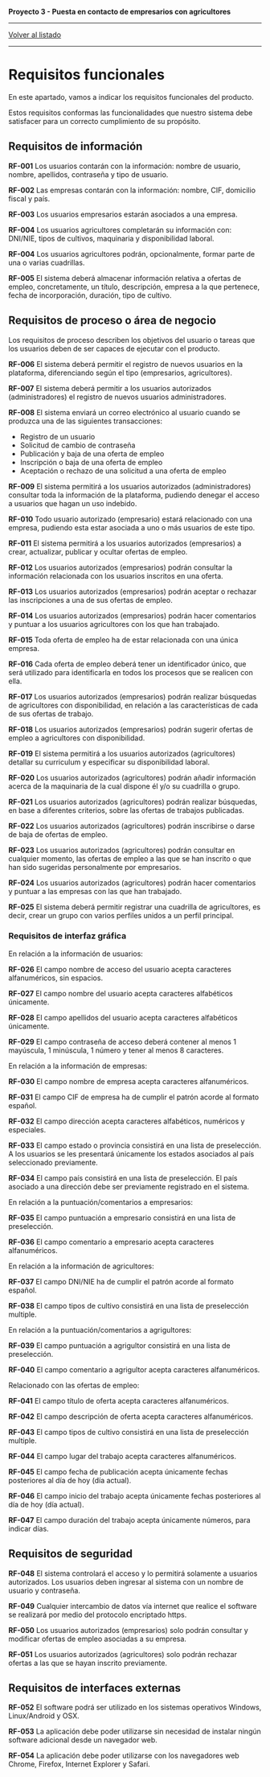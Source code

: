 __Proyecto 3 - Puesta en contacto de empresarios con agricultores__

---

[Volver al listado](p2.md)

---

# Requisitos funcionales

En este apartado, vamos a indicar los requisitos funcionales del producto.

Estos requisitos conformas las funcionalidades que nuestro sistema debe satisfacer para un correcto cumplimiento de su propósito.

## Requisitos de información

__RF-001__ Los usuarios contarán con la información: nombre de usuario, nombre, apellidos, contraseña y tipo de usuario.

__RF-002__ Las empresas contarán con la información: nombre, CIF, domicilio fiscal y país.

__RF-003__ Los usuarios empresarios estarán asociados a una empresa.

__RF-004__ Los usuarios agricultores completarán su información con: DNI/NIE, tipos de cultivos, maquinaria y disponibilidad laboral.

__RF-004__ Los usuarios agricultores podrán, opcionalmente, formar parte de una o varias cuadrillas.

__RF-005__ El sistema deberá almacenar información relativa a ofertas de empleo, concretamente, un título, descripción, empresa a la que pertenece, fecha de incorporación, duración, tipo de cultivo.


## Requisitos de proceso o área de negocio

Los requisitos de proceso describen los objetivos del usuario o tareas que los usuarios deben de ser capaces de ejecutar con el producto.

__RF-006__ El sistema deberá permitir el registro de nuevos usuarios en la plataforma, diferenciando según el tipo (empresarios, agricultores).

__RF-007__ El sistema deberá permitir a los usuarios autorizados (administradores) el registro de nuevos usuarios administradores.

__RF-008__ El sistema enviará un correo electrónico al usuario cuando se produzca una de las siguientes transacciones:
* Registro de un usuario
* Solicitud de cambio de contraseña
* Publicación y baja de una oferta de empleo
* Inscripción o baja de una oferta de empleo
* Aceptación o rechazo de una solicitud a una oferta de empleo

__RF-009__ El sistema permitirá a los usuarios autorizados (administradores) consultar toda la información de la plataforma, pudiendo denegar el acceso a usuarios que hagan un uso indebido.

__RF-010__ Todo usuario autorizado (empresario) estará relacionado con una empresa, pudiendo esta estar asociada a uno o más usuarios de este tipo.

__RF-011__ El sistema permitirá a los usuarios autorizados (empresarios) a crear, actualizar, publicar y ocultar ofertas de empleo.

__RF-012__ Los usuarios autorizados (empresarios) podrán consultar la información relacionada con los usuarios inscritos en una oferta.

__RF-013__ Los usuarios autorizados (empresarios) podrán aceptar o rechazar las inscripciones a una de sus ofertas de empleo.

__RF-014__ Los usuarios autorizados (empresarios) podrán hacer comentarios y puntuar a los usuarios agricultores con los que han trabajado.

__RF-015__ Toda oferta de empleo ha de estar relacionada con una única empresa.

__RF-016__ Cada oferta de empleo deberá tener un identificador único, que será utilizado para identificarla en todos los procesos que se realicen con ella.

__RF-017__ Los usuarios autorizados (empresarios) podrán realizar búsquedas de agricultores con disponibilidad, en relación a las características de cada de sus ofertas de trabajo.

__RF-018__ Los usuarios autorizados (empresarios) podrán sugerir ofertas de empleo a agricultores con disponibilidad.

__RF-019__ El sistema permitirá a los usuarios autorizados (agricultores) detallar su curriculum y especificar su disponibilidad laboral.

__RF-020__ Los usuarios autorizados (agricultores) podrán añadir información acerca de la maquinaria de la cual dispone él y/o su cuadrilla o grupo.

__RF-021__ Los usuarios autorizados (agricultores) podrán realizar búsquedas, en base a diferentes criterios, sobre las ofertas de trabajos publicadas.

__RF-022__ Los usuarios autorizados (agricultores) podrán inscribirse o darse de baja de ofertas de empleo.

__RF-023__ Los usuarios autorizados (agricultores) podrán consultar en cualquier momento, las ofertas de empleo a las que se han inscrito o que han sido sugeridas personalmente por empresarios.

__RF-024__ Los usuarios autorizados (agricultores) podrán hacer comentarios y puntuar a las empresas con las que han trabajado.

__RF-025__ El sistema deberá permitir registrar una cuadrilla de agricultores, es decir, crear un grupo con varios perfiles unidos a un perfil principal.

### Requisitos de interfaz gráfica

En relación a la información de usuarios:

__RF-026__ El campo nombre de acceso del usuario acepta caracteres alfanuméricos, sin espacios.

__RF-027__ El campo nombre del usuario acepta caracteres alfabéticos únicamente.

__RF-028__ El campo apellidos del usuario acepta caracteres alfabéticos únicamente.

__RF-029__ El campo contraseña de acceso deberá contener al menos 1 mayúscula, 1 minúscula, 1 número y tener al menos 8 caracteres.

En relación a la información de empresas:

__RF-030__ El campo nombre de empresa acepta caracteres alfanuméricos.

__RF-031__ El campo CIF de empresa ha de cumplir el patrón acorde al formato español.

__RF-032__ El campo dirección acepta caracteres alfabéticos, numéricos y especiales.

__RF-033__ El campo estado o provincia consistirá en una lista de preselección. A los usuarios se les presentará únicamente los estados asociados al país seleccionado previamente.

__RF-034__ El campo país consistirá en una lista de preselección. El país asociado a una dirección debe ser previamente registrado en el sistema.

En relación a la puntuación/comentarios a empresarios:

__RF-035__ El campo puntuación a empresario consistirá en una lista de preselección.

__RF-036__ El campo comentario a empresario acepta caracteres alfanuméricos.

En relación a la información de agricultores:

__RF-037__ El campo DNI/NIE ha de cumplir el patrón acorde al formato español.

__RF-038__ El campo tipos de cultivo consistirá en una lista de preselección multiple.

En relación a la puntuación/comentarios a agrigultores:

__RF-039__ El campo puntuación a agrigultor consistirá en una lista de preselección.

__RF-040__ El campo comentario a agrigultor acepta caracteres alfanuméricos.

Relacionado con las ofertas de empleo:

__RF-041__ El campo título de oferta acepta caracteres alfanuméricos.

__RF-042__ El campo descripción de oferta acepta caracteres alfanuméricos.

__RF-043__ El campo tipos de cultivo consistirá en una lista de preselección multiple.

__RF-044__ El campo lugar del trabajo acepta caracteres alfanuméricos.

__RF-045__ El campo fecha de publicación acepta únicamente fechas posteriores al día de hoy (día actual).

__RF-046__ El campo inicio del trabajo acepta únicamente fechas posteriores al día de hoy (día actual).

__RF-047__ El campo duración del trabajo acepta únicamente números, para indicar días.


## Requisitos de seguridad

__RF-048__ El sistema controlará el acceso y lo permitirá solamente a usuarios autorizados. Los usuarios deben ingresar al sistema con un nombre de usuario y contraseña.

__RF-049__ Cualquier intercambio de datos vía internet que realice el software se realizará por medio del protocolo encriptado https.

__RF-050__ Los usuarios autorizados (empresarios) solo podrán consultar y modificar ofertas de empleo asociadas a su empresa.

__RF-051__ Los usuarios autorizados (agricultores) solo podrán rechazar ofertas a las que se hayan inscrito previamente.


## Requisitos de interfaces externas

__RF-052__ El software podrá ser utilizado en los sistemas operativos Windows, Linux/Android y OSX.

__RF-053__ La aplicación debe poder utilizarse sin necesidad de instalar ningún software adicional desde un navegador web.

__RF-054__ La aplicación debe poder utilizarse con los navegadores web Chrome, Firefox, Internet Explorer y Safari.
